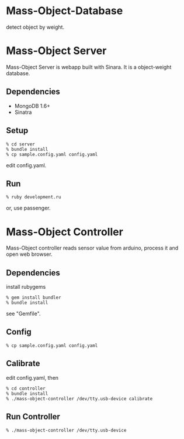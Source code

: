 Mass-Object-Database
====================
detect object by weight.


Mass-Object Server
==================

Mass-Object Server is webapp built with Sinara. It is a object-weight database.

Dependencies
------------

* MongoDB 1.6+
* Sinatra


Setup
-----

    % cd server
    % bundle install
    % cp sample.config.yaml config.yaml

edit config.yaml.


Run
---
    % ruby development.ru

or, use passenger.


Mass-Object Controller
======================
Mass-Object controller reads sensor value from arduino, process it and open web browser.


Dependencies
------------

install rubygems

    % gem install bundler
    % bundle install

see "Gemfile".


Config
------

    % cp sample.config.yaml config.yaml


Calibrate
---------

edit config.yaml, then

    % cd controller
    % bundle install
    % ./mass-object-controller /dev/tty.usb-device calibrate




Run Controller
--------------

    % ./mass-object-controller /dev/tty.usb-device

